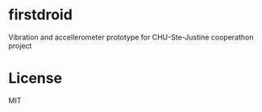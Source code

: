# firstdroid
Vibration and accellerometer prototype for CHU-Ste-Justine cooperathon project

# License
MIT
